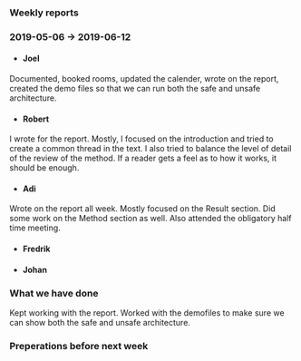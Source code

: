 ### Weekly reports
### 2019-05-06 -> 2019-06-12

* #### Joel
Documented, booked rooms, updated the calender, wrote on the report, created the demo files so that we can run both the safe and unsafe architecture. 

* #### Robert
I wrote for the report. Mostly, I focused on the introduction and tried to create a common thread in the text. I also tried to balance the level of detail of the review of the method. If a reader gets a feel as to how it works, it should be enough.

* #### Adi
Wrote on the report all week. Mostly focused on the Result section. Did some  work on the Method section as well. Also attended the obligatory half time meeting.
* #### Fredrik

* #### Johan

### What we have done
Kept working with the report. Worked with the demofiles to make sure we can show both the safe and unsafe architecture.

### Preperations before next week
